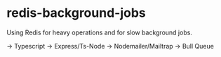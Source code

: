 # redis-background-jobs
Using Redis for heavy operations and for slow background jobs.


-> Typescript
-> Express/Ts-Node
-> Nodemailer/Mailtrap
-> Bull Queue